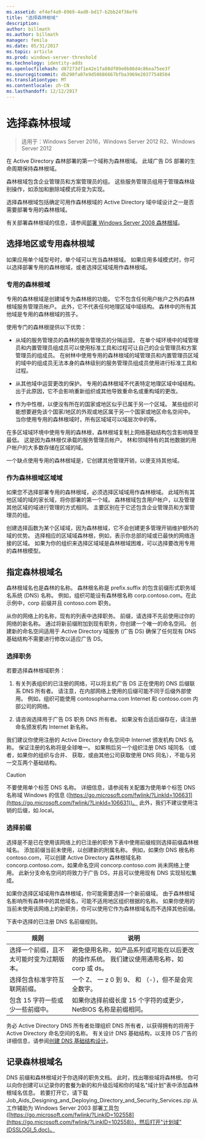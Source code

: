 ```yaml
---
ms.assetid: ef4ef4a9-8969-4ad0-bd17-b2bb24f36ef6
title: "选择森林根域"
description: 
author: billmath
ms.author: billmath
manager: femila
ms.date: 05/31/2017
ms.topic: article
ms.prod: windows-server-threshold
ms.technology: identity-adds
ms.openlocfilehash: d87273df1e42e1fa88df09e0b86d4c86ea75ee3f
ms.sourcegitcommit: db290fa07e9d50686667bfba3969e20377548504
ms.translationtype: MT
ms.contentlocale: zh-CN
ms.lasthandoff: 12/12/2017
---
```

# <a name="selecting-the-forest-root-domain"></a>选择森林根域

>适用于：Windows Server 2016，Windows Server 2012 R2、Windows Server 2012

在 Active Directory 森林部署的第一个域称为森林根域。 此域广告 DS 部署的生命周期保持森林根域。  
  
森林根域包含企业管理员和方案管理员的组。 这些服务管理员组用于管理森林级别操作，如添加和删除域模式将变为实现。  
  
选择森林根域包括确定可用作森林根域的 Active Directory 域中域设计之一是否需要部署专用的森林根域。  
  
有关部署森林根域的信息，请参阅[部署 Windows Server 2008 森林根域](https://technet.microsoft.com/library/cc731174.aspx)。  
  
## <a name="choosing-a-regional-or-dedicated-forest-root-domain"></a>选择地区或专用森林根域  
如果应用单个域型号时，单个域可以充当森林根域。 如果应用多域模式时，你可以选择部署专用的森林根域，或者选择区域域用作森林根域。  
  
### <a name="dedicated-forest-root-domain"></a>专用的森林根域  
专用的森林根域是创建域专为森林根的功能。 它不包含任何用户帐户之外的森林根域服务管理员帐户。 此外，它不代表任何地理区域中域结构。 森林中的所有其他域是专用的森林根域的孩子。  
  
使用专门的森林根提供以下优势：  
  
-   从域的服务管理员的森林的服务管理员的分隔运营。 在单个域环境中的域管理员和内置管理员组成员可以使用标准工具和过程可让自己的企业管理员和方案管理员的组成员。 在树林中使用专用的森林根域的域管理员和内置管理员区域的域中的组成员无法本身的森林级别的服务管理员组成员使用进行标准工具和过程。  
  
-   从其他域中运营更改的保护。 专用的森林根域不代表特定地理区域中域结构。 出于此原因，它不会影响重新组织或其他导致重命名或重构域的更改。  
  
-   作为中性根，以便没有所在的国家或地区似乎已属于另一个区域。 某些组织可能想要避免该个国家/地区的外观或地区属于另一个国家或地区命名空间中。 当你使用专用的森林根域时，所有区域域可以域层次中的等。  
  
在多区域域环境中使用专用的森林根，森林根域复制上网络基础结构包含影响降至最低。 这是因为森林根仅承载的服务管理员帐户。 林和领域特有的其他数据的用户帐户的大多数存储在区域的域。  
  
一个缺点使用专用的森林根域是，它创建其他管理开销，以便支持其他域。  
  
### <a name="regional-domain-as-a-forest-root-domain"></a>作为森林根域区域域  
如果您不选择部署专用的森林根域，必须选择区域域用作森林根域。 此域所有其他区域的域的家长域，将你部署的第一个域。 森林根域包含用户帐户，以及管理其他区域的域进行管理的方式相同。 主要区别在于它还包含企业管理员和方案管理员的组。  
  
创建选择函数为某个区域域，因为森林根域，它不会创建更多管理开销维护额外的域的优势。 选择相应的区域域森林根，例如，表示你总部的域或已最快的网络连接的区域。 如果为你的组织来选择区域域是森林根域困难，可以选择要改用专用的森林根模型。  
  
## <a name="assigning-the-forest-root-domain-name"></a>指定森林根域名  
森林根域名也是森林的名称。 森林根名称是 prefix.suffix 的包含前缀形式职务域名系统 (DNS) 名称。 例如，组织可能设有森林根名称 corp.contoso.com。在此示例中，corp 前缀并且 contoso.com 职务。  
  
从你的网络上的名称，现有的列表中选择职务。 前缀，请选择不先前使用过你的网络的新名称。 通过将新前缀附加到现有职务，你创建一个唯一的命名空间。 创建新的命名空间适用于 Active Directory 域服务 (广告 DS) 确保了任何现有 DNS 基础结构不需要进行修改以适应广告 DS。  
  
### <a name="selecting-a-suffix"></a>选择职务  
若要选择森林根域职务：  
  
1.  有关列表组织的已注册的网络，可以将主机广告 DS 正在使用的 DNS 后缀联系 DNS 所有者。 请注意，在内部网络上使用的后缀可能不同于后缀外部使用。 例如，组织可能使用 contosopharma.com Internet 和 contoso.com 内部公司的网络。  
  
2.  请咨询选择用于广告 DS 职务 DNS 所有者。 如果没有合适后缀存在，请注册命名颁发机构 Internet 新名称。  
  
我们建议你使用注册的 Active Directory 命名空间中 Internet 颁发机构 DNS 名称。 保证注册的名称将是全球唯一。 如果稍后另一个组织注册 DNS 域同名 （或者，如果你的组织与合并、 获取，或由其他公司获取使用 DNS 同名），不能与另一交互两个基础结构。  
  
> [!CAUTION]  
> 不要使用单个标签 DNS 名称。 详细信息，请参阅有关配置为使用单个标签 DNS 名称域 Windows 的信息 ([https://go.microsoft.com/fwlink/?LinkId=106631](https://go.microsoft.com/fwlink/?LinkId=106631))。 此外，我们不建议使用注销的后缀，如.local。  
  
### <a name="selecting-a-prefix"></a>选择前缀  
选择是不是已在使用该网络上的已注册的职务下表中使用前缀规则选择前缀森林根域名。 添加前缀当前未使用，以创建新的附属名称。 例如，如果你 DNS 根名称 contoso.com，可以创建 Active Directory 森林根域名称 concorp.contoso.com，如果命名空间 concorp.contoso.com 尚未网络上使用。 此新分支命名空间的将致力于广告 DS，并且可以使用现有 DNS 实现轻松集成。  
  
如果你选择区域域用作森林根域，你可能需要选择一个新前缀域。 由于森林根域名影响所有森林中的其他域名，可能不适用地区组织根据的名称。 如果你使用的当前未使用该网络上的新职务，你可以使用它作为森林根域名而不选择其他前缀。  
  
下表中选择的已注册 DNS 名前缀规则。  
  
|规则|说明|  
|--------|---------------|  
|选择一个前缀，且不太可能时变为过期版本。|避免使用名称，如产品系列或可能在以后更改的操作系统。 我们建议使用通用名称，如 corp 或 ds。|  
|选择包含标准字符互联网前缀。|一个 Z、 一 z 0 到 9、 和 （-），但不是会完全数字。|  
|包含 15 字符一些或少一些前缀中。|如果你选择前缀长度 15 个字符的或更少，NetBIOS 名称是前缀相同。|  
  
务必 Active Directory DNS 所有者处理组织 DNS 所有者，以获得拥有的将用于 Active Directory 命名空间的名称。 有关设计 DNS 基础结构，以支持 DS 广告的详细信息，请参阅[创建 DNS 基础结构设计](../../ad-ds/plan/Creating-a-DNS-Infrastructure-Design.md)。  
  
## <a name="documenting-the-forest-root-domain-name"></a>记录森林根域名  
DNS 前缀和森林根域对于你选择的职务文档。 此时，找出哪些域将森林根。 你可以向你创建可以记录你的套餐为新的和升级后域和你的域名"域计划"表中添加森林根域名信息。 若要打开它，请下载 Job_Aids_Designing_and_Deploying_Directory_and_Security_Services.zip 从工作辅助为 Windows Server 2003 部署工具包 ([https://go.microsoft.com/fwlink/?LinkID=102558](https://go.microsoft.com/fwlink/?LinkID=102558))，然后打开"计划域"(DSSLOGI_5.doc)。  
  


